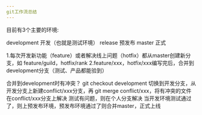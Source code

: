 ```yaml
---
git工作流总结
---
```



目前有3个主要的环境: 

development 开发（也就是测试环境）
release 预发布
master 正式

1.每次开发新功能（feature）或者解决线上问题（hotfix）都从master创建新分支，如 feature/guild，hotfix/rank
2.feature/xxx，hotfix/xxx编写完后，合并到development分支（测试、产品都能验到）

合并到development时有冲突？
git checkout development 切换到开发分支，从开发分支上新建conflict/xxx分支，再 git merge conflict/xxx，将有冲突的文件在conflict/xxx分支上解决
测试有问题，则在个人分支解决
当开发环境测试通过了，则上预发布环境，预发布环境通过了则合并master，正式上线
